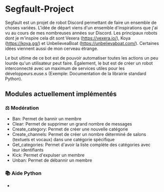 # Segfault-Project

Segfault est un projet de robot Discord permettant de faire un ensemble de choses variées. L'idée de départ viens d'un ensemble d'inspirations que j'ai vu au cours de mes nombreuses années sur Discord. Les principaux robots dont je m'inspire cela dit sont Vexera (https://vexera.io/), Koya (https://koya.gg/) et UnbelieveaBoat (https://unbelievaboat.com/). Certaines idées viennent aussi de mon cerveau étrange.

Le but ultime de ce bot est de pouvoir automatiser toutes les actions un peu lourde qu'un utilisateur peut faire. Également, le but est de créer un robot interconnecté avec un maximum de services utiles pour les développeurs.euse.s (Exemple: Documentation de la librairie standard Python).

## Modules actuellement implémentés

### ⚖️ Modération

- Ban: Permet de bannir un membre
- Clear: Permet de supprimer un grand nombre de messages
- Create_category: Permet de créer une nouvelle catégorie
- Create_channels: Permet de créer un nombre déterminé de salons (textuels et vocaux) dans une catégorie spécifique
- Get_categories: Permet d'avoir la liste complète des catégories avec leur identifiants
- Kick: Permet d'expulser un membre
- Unban: Permet de débannir un membre


### 📚 Aide Python

- 
